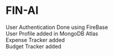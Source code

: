 # FIN-AI

User Authentication Done using FireBase <br>
User Profile added in MongoDB Atlas <br>
Expense Tracker added <br>
Budget Tracker added <br>